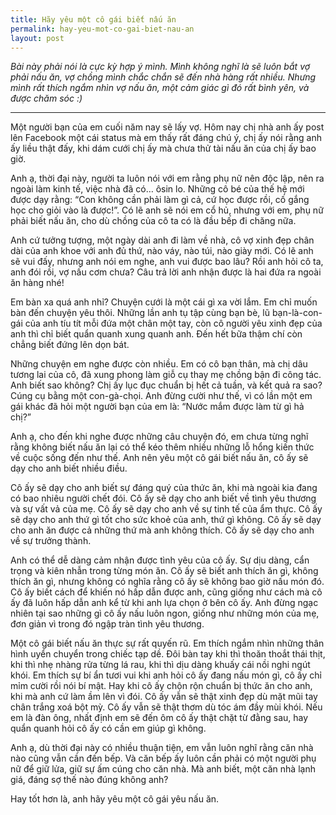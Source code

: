 ```yaml
---
title: Hãy yêu một cô gái biết nấu ăn
permalink: hay-yeu-mot-co-gai-biet-nau-an
layout: post
---
```


*Bài này phải nói là cực kỳ hợp ý mình. Mình không nghĩ là sẽ luôn bắt vợ phải nấu ăn, vợ chồng mình chắc chắn sẽ đến nhà hàng rất nhiều. Nhưng mình rất thích ngắm nhìn vợ nấu ăn, một cảm giác gì đó rất bình yên, và được chăm sóc :)*

--- 

Một người bạn của em cuối năm nay sẽ lấy vợ. Hôm nay chị nhà anh ấy post lên Facebook một cái status mà em thấy rất đáng chú ý, chị ấy nói rằng anh ấy liều thật đấy, khi dám cưới chị ấy mà chưa thử tài nấu ăn của chị ấy bao giờ.

Anh ạ, thời đại này, người ta luôn nói với em rằng phụ nữ nên độc lập, nên ra ngoài làm kinh tế, việc nhà đã có… ôsin lo. Những cô bé của thế hệ mới được dạy rằng: “Con không cần phải làm gì cả, cứ học được rồi, cố gắng học cho giỏi vào là được!”. Có lẽ anh sẽ nói em cổ hủ, nhưng với em, phụ nữ phải biết nấu ăn, cho dù chồng của cô ta có là đầu bếp đi chăng nữa.

Anh cứ tưởng tượng, một ngày dài anh đi làm về nhà, cô vợ xinh đẹp chân dài của anh khoe với anh đủ thứ, nào váy, nào túi, nào giày mới. Có lẽ anh sẽ vui đấy, nhưng anh nói em nghe, anh vui được bao lâu? Rồi anh hỏi cô ta, anh đói rồi, vợ nấu cơm chưa? Câu trả lời anh nhận được là hai đứa ra ngoài ăn hàng nhé!

Em bàn xa quá anh nhỉ? Chuyện cưới là một cái gì xa vời lắm. Em chỉ muốn bàn đến chuyện yêu thôi. Những lần anh tụ tập cùng bạn bè, lũ bạn-là-con-gái của anh tíu tít mỗi đứa một chân một tay, còn cô người yêu xinh đẹp của anh thì chỉ biết quẩn quanh xung quanh anh. Đến hết bữa thậm chí còn chẳng biết đứng lên dọn bát.

Những chuyện em nghe được còn nhiều. Em có cô bạn thân, mà chị dâu tương lai của cô, đã xung phong làm giỗ cụ thay mẹ chồng bận đi công tác. Anh biết sao không? Chị ấy lục đục chuẩn bị hết cả tuần, và kết quả ra sao? Cúng cụ bằng một con-gà-chọi. Anh đừng cười như thế, vì có lần một em gái khác đã hỏi một người bạn của em là: “Nước mắm được làm từ gì hả chị?”

Anh ạ, cho đến khi nghe được những câu chuyện đó, em chưa từng nghĩ rằng không biết nấu ăn lại có thể kéo thêm nhiều những lỗ hổng kiến thức về cuộc sống đến như thế. Anh nên yêu một cô gái biết nấu ăn, cô ấy sẽ dạy cho anh biết nhiều điều.

Cô ấy sẽ dạy cho anh biết sự đáng quý của thức ăn, khi mà ngoài kia đang có bao nhiêu người chết đói. Cô ấy sẽ dạy cho anh biết về tình yêu thương và sự vất vả của mẹ. Cô ấy sẽ dạy cho anh về sự tinh tế của ẩm thực. Cô ấy sẽ dạy cho anh thứ gì tốt cho sức khoẻ của anh, thứ gì không. Cô ấy sẽ dạy cho anh ăn được cả những thứ mà anh không thích. Cô ấy sẽ dạy cho anh về sự trưởng thành.

Anh có thể dễ dàng cảm nhận được tình yêu của cô ấy. Sự dịu dàng, cẩn trọng và kiên nhẫn trong từng món ăn. Cô ấy sẽ biết anh thích ăn gì, không thích ăn gì, nhưng không có nghĩa rằng cô ấy sẽ không bao giờ nấu món đó. Cô ấy biết cách để khiến nó hấp dẫn được anh, cũng giống như cách mà cô ấy đã luôn hấp dẫn anh kể từ khi anh lựa chọn ở bên cô ấy. Anh đừng ngạc nhiên tại sao những gì cô ấy nấu luôn ngon, giống như những món của mẹ, đơn giản vì trong đó ngập tràn tình yêu thương. 

Một cô gái biết nấu ăn thực sự rất quyến rũ. Em thích ngắm nhìn những thân hình uyển chuyển trong chiếc tạp dề. Đôi bàn tay khi thì thoăn thoắt thái thịt, khi thì nhẹ nhàng rửa từng lá rau, khi thì dịu dàng khuấy cái nồi nghi ngút khói. Em thích sự bí ẩn tươi vui khi anh hỏi cô ấy đang nấu món gì, cô ấy chỉ mỉm cười rồi nói bí mật. Hay khi cô ấy chộn rộn chuẩn bị thức ăn cho anh, khi mà anh cứ làm ầm lên vì đói. Cô ấy vẫn sẽ thật xinh đẹp dù mặt mũi tay chân trắng xoá bột mỳ. Cô ấy vẫn sẽ thật thơm dù tóc ám đầy mùi khói. Nếu em là đàn ông, nhất định em sẽ đến ôm cô ấy thật chặt từ đằng sau, hay quẩn quanh hỏi cô ấy có cần em giúp gì không.

Anh ạ, dù thời đại này có nhiều thuận tiện, em vẫn luôn nghĩ rằng căn nhà nào cũng vẫn cần đến bếp. Và căn bếp ấy luôn cần phải có một người phụ nữ để giữ lửa, giữ sự ấm cúng cho căn nhà. Mà anh biết, một căn nhà lạnh giá, đáng sợ thế nào đúng không anh?

Hay tốt hơn là, anh hãy yêu một cô gái yêu nấu ăn.
